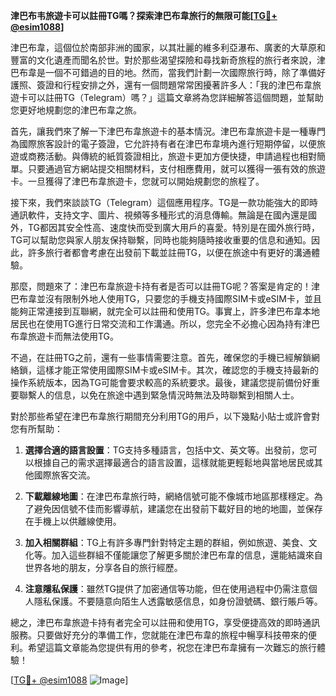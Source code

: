**津巴布韦旅遊卡可以註冊TG嗎？探索津巴布韋旅行的無限可能[[TG💪+ @esim1088](https://t.me/s/esim1088)]**

津巴布韋，這個位於南部非洲的國家，以其壯麗的維多利亞瀑布、廣袤的大草原和豐富的文化遺產而聞名於世。對於那些渴望探險和尋找新奇旅程的旅行者來說，津巴布韋是一個不可錯過的目的地。然而，當我們計劃一次國際旅行時，除了準備好護照、簽證和行程安排之外，還有一個問題常常困擾著許多人：「我的津巴布韋旅遊卡可以註冊TG（Telegram）嗎？」這篇文章將為您詳細解答這個問題，並幫助您更好地規劃您的津巴布韋之旅。

首先，讓我們來了解一下津巴布韋旅遊卡的基本情況。津巴布韋旅遊卡是一種專門為國際旅客設計的電子簽證，它允許持有者在津巴布韋境內進行短期停留，以便旅遊或商務活動。與傳統的紙質簽證相比，旅遊卡更加方便快捷，申請過程也相對簡單。只要通過官方網站提交相關材料，支付相應費用，就可以獲得一張有效的旅遊卡。一旦獲得了津巴布韋旅遊卡，您就可以開始規劃您的旅程了。

接下來，我們來談談TG（Telegram）這個應用程序。TG是一款功能強大的即時通訊軟件，支持文字、圖片、視頻等多種形式的消息傳輸。無論是在國內還是國外，TG都因其安全性高、速度快而受到廣大用戶的喜愛。特別是在國外旅行時，TG可以幫助您與家人朋友保持聯繫，同時也能夠隨時接收重要的信息和通知。因此，許多旅行者都會考慮在出發前下載並註冊TG，以便在旅途中有更好的溝通體驗。

那麼，問題來了：津巴布韋旅遊卡持有者是否可以註冊TG呢？答案是肯定的！津巴布韋並沒有限制外地人使用TG，只要您的手機支持國際SIM卡或eSIM卡，並且能夠正常連接到互聯網，就完全可以註冊和使用TG。事實上，許多津巴布韋本地居民也在使用TG進行日常交流和工作溝通。所以，您完全不必擔心因為持有津巴布韋旅遊卡而無法使用TG。

不過，在註冊TG之前，還有一些事情需要注意。首先，確保您的手機已經解鎖網絡鎖，這樣才能正常使用國際SIM卡或eSIM卡。其次，確認您的手機支持最新的操作系統版本，因為TG可能會要求較高的系統要求。最後，建議您提前備份好重要聯繫人的信息，以免在旅途中遇到緊急情況時無法及時聯繫到相關人士。

對於那些希望在津巴布韋旅行期間充分利用TG的用戶，以下幾點小貼士或許會對您有所幫助：

1. **選擇合適的語言設置**：TG支持多種語言，包括中文、英文等。出發前，您可以根據自己的需求選擇最適合的語言設置，這樣就能更輕鬆地與當地居民或其他國際旅客交流。
   
2. **下載離線地圖**：在津巴布韋旅行時，網絡信號可能不像城市地區那樣穩定。為了避免因信號不佳而影響導航，建議您在出發前下載好目的地的地圖，並保存在手機上以供離線使用。
   
3. **加入相關群組**：TG上有許多專門針對特定主題的群組，例如旅遊、美食、文化等。加入這些群組不僅能讓您了解更多關於津巴布韋的信息，還能結識來自世界各地的朋友，分享各自的旅行經歷。

4. **注意隱私保護**：雖然TG提供了加密通信等功能，但在使用過程中仍需注意個人隱私保護。不要隨意向陌生人透露敏感信息，如身份證號碼、銀行賬戶等。

總之，津巴布韋旅遊卡持有者完全可以註冊和使用TG，享受便捷高效的即時通訊服務。只要做好充分的準備工作，您就能在津巴布韋的旅程中暢享科技帶來的便利。希望這篇文章能為您提供有用的參考，祝您在津巴布韋擁有一次難忘的旅行體驗！

[[TG💪+ @esim1088](https://t.me/s/esim1088) ![Image](https://i.postimg.cc/4NQfJmqS/Snipaste-2025-05-13-00-14-12.png)]
